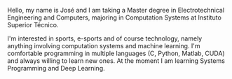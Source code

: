 Hello, my name is José and I am taking a Master degree in Electrotechnical Engineering and Computers, majoring in Computation Systems at Instituto Superior Técnico.

I'm interested in sports, e-sports and of course technology, namely anything involving computation systems and machine learning. I'm comfortable programming in multiple languages (C, Python, Matlab, CUDA) and always willing to learn new ones. At the moment I am learning Systems Programming and Deep Learning.


